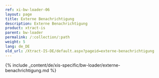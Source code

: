 ```yaml
---
ref: xi-bw-loader-06
layout: page
title: Externe Benachrichtigung
description: Externe Benachrichtigung
product: xtract-is
parent: bw-loader
permalink: /:collection/:path
weight: 5
lang: de_DE
old_url: /Xtract-IS-DE/default.aspx?pageid=externe-benachrichtigung
---
```

{% include _content/de/xis-specific/bw-loader/externe-benachrichtigung.md %}
